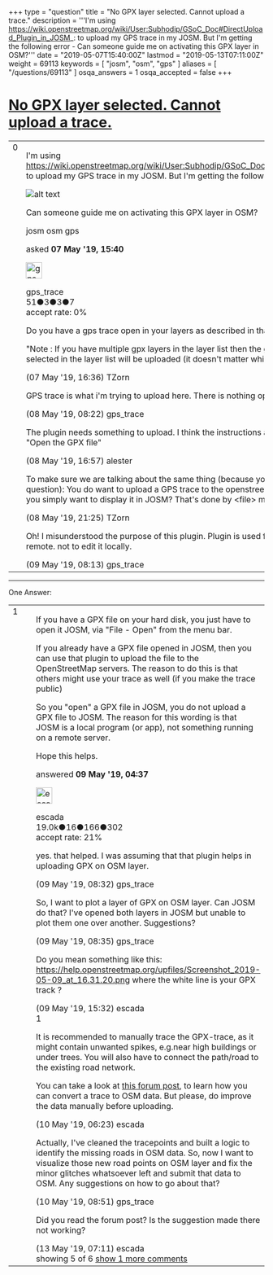 +++
type = "question"
title = "No GPX layer selected. Cannot upload a trace."
description = '''I&#x27;m using https://wiki.openstreetmap.org/wiki/User:Subhodip/GSoC_Doc#DirectUpload_Plugin_in_JOSM_: to upload my GPS trace in my JOSM. But I&#x27;m getting the following error -   Can someone guide me on activating this GPX layer in OSM?'''
date = "2019-05-07T15:40:00Z"
lastmod = "2019-05-13T07:11:00Z"
weight = 69113
keywords = [ "josm", "osm", "gps" ]
aliases = [ "/questions/69113" ]
osqa_answers = 1
osqa_accepted = false
+++

<div class="headNormal">

# [No GPX layer selected. Cannot upload a trace.](/questions/69113/no-gpx-layer-selected-cannot-upload-a-trace)

</div>

<div id="main-body">

<div id="askform">

<table id="question-table" style="width:100%;">
<colgroup>
<col style="width: 50%" />
<col style="width: 50%" />
</colgroup>
<tbody>
<tr>
<td style="width: 30px; vertical-align: top"><div class="vote-buttons">
<span id="post-69113-upvote" class="ajax-command post-vote up" rel="nofollow" title="I like this post (click again to cancel)"> </span>
<div id="post-69113-score" class="post-score" title="current number of votes">
0
</div>
<span id="post-69113-downvote" class="ajax-command post-vote down" rel="nofollow" title="I dont like this post (click again to cancel)"> </span> <span id="favorite-mark" class="ajax-command favorite-mark" rel="nofollow" title="mark/unmark this question as favorite (click again to cancel)"> </span>
<div id="favorite-count" class="favorite-count">
&#10;</div>
</div></td>
<td><div id="item-right">
<div class="question-body">
<p>I'm using <a href="https://wiki.openstreetmap.org/wiki/User:Subhodip/GSoC_Doc#DirectUpload_Plugin_in_JOSM_:">https://wiki.openstreetmap.org/wiki/User:Subhodip/GSoC_Doc#DirectUpload_Plugin_in_JOSM_:</a> to upload my GPS trace in my JOSM. But I'm getting the following error -</p>
<p><img src="https://help.openstreetmap.org/upfiles/Screen_Shot_2019-05-07_at_19.22.20.png" alt="alt text" /></p>
<p>Can someone guide me on activating this GPX layer in OSM?</p>
</div>
<div id="question-tags" class="tags-container tags">
<span class="post-tag tag-link-josm" rel="tag" title="see questions tagged &#39;josm&#39;">josm</span> <span class="post-tag tag-link-osm" rel="tag" title="see questions tagged &#39;osm&#39;">osm</span> <span class="post-tag tag-link-gps" rel="tag" title="see questions tagged &#39;gps&#39;">gps</span>
</div>
<div id="question-controls" class="post-controls">
&#10;</div>
<div class="post-update-info-container">
<div class="post-update-info post-update-info-user">
<p>asked <strong>07 May '19, 15:40</strong></p>
<img src="https://secure.gravatar.com/avatar/84c7c2db2575ea0c03871de1eaadc8e4?s=32&amp;d=identicon&amp;r=g" class="gravatar" width="32" height="32" alt="gps_trace&#39;s gravatar image" />
<p><span>gps_trace</span><br />
<span class="score" title="51 reputation points">51</span><span title="3 badges"><span class="badge1">●</span><span class="badgecount">3</span></span><span title="3 badges"><span class="silver">●</span><span class="badgecount">3</span></span><span title="7 badges"><span class="bronze">●</span><span class="badgecount">7</span></span><br />
<span class="accept_rate" title="Rate of the user&#39;s accepted answers">accept rate:</span> <span title="gps_trace has no accepted answers">0%</span></p>
</img>
</div>
</div>
<div id="comments-container-69113" class="comments-container">
<span id="69114"></span>
<div id="comment-69114" class="comment">
<div id="post-69114-score" class="comment-score">
&#10;</div>
<div class="comment-text">
<p>Do you have a gps trace open in your layers as described in that linked wiki page:</p>
<p>"Note : If you have multiple gpx layers in the layer list then the gpx layer which is currently selected in the layer list will be uploaded (it doesn't matter which one is the active layer)."</p>
</div>
<div id="comment-69114-info" class="comment-info">
<span class="comment-age">(07 May '19, 16:36)</span> <span class="comment-user userinfo">TZorn</span>
</div>
</div>
<span id="69121"></span>
<div id="comment-69121" class="comment">
<div id="post-69121-score" class="comment-score">
&#10;</div>
<div class="comment-text">
<p>GPS trace is what i'm trying to upload here. There is nothing open in the background.</p>
</div>
<div id="comment-69121-info" class="comment-info">
<span class="comment-age">(08 May '19, 08:22)</span> <span class="comment-user userinfo">gps_trace</span>
</div>
</div>
<span id="69132"></span>
<div id="comment-69132" class="comment">
<div id="post-69132-score" class="comment-score">
&#10;</div>
<div class="comment-text">
<p>The plugin needs something to upload. I think the instructions are missing a critical first step: "Open the GPX file"</p>
</div>
<div id="comment-69132-info" class="comment-info">
<span class="comment-age">(08 May '19, 16:57)</span> <span class="comment-user userinfo">alester</span>
</div>
</div>
<span id="69133"></span>
<div id="comment-69133" class="comment">
<div id="post-69133-score" class="comment-score">
&#10;</div>
<div class="comment-text">
<p>To make sure we are talking about the same thing (because you did not really answer to my question): You do want to upload a GPS trace to the openstreetmap server, don't you? Or do you simply want to display it in JOSM? That's done by &lt;file&gt; menu - &lt;open&gt;.</p>
</div>
<div id="comment-69133-info" class="comment-info">
<span class="comment-age">(08 May '19, 21:25)</span> <span class="comment-user userinfo">TZorn</span>
</div>
</div>
<span id="69136"></span>
<div id="comment-69136" class="comment">
<div id="post-69136-score" class="comment-score">
&#10;</div>
<div class="comment-text">
<p>Oh! I misunderstood the purpose of this plugin. Plugin is used for uploading GPS trace to OSM remote. not to edit it locally.</p>
</div>
<div id="comment-69136-info" class="comment-info">
<span class="comment-age">(09 May '19, 08:13)</span> <span class="comment-user userinfo">gps_trace</span>
</div>
</div>
</div>
<div id="comment-tools-69113" class="comment-tools">
&#10;</div>
<div class="clear">
&#10;</div>
<div id="comment-69113-form-container" class="comment-form-container">
&#10;</div>
<div class="clear">
&#10;</div>
</div></td>
</tr>
</tbody>
</table>

------------------------------------------------------------------------

<div class="tabBar">

<span id="sort-top"></span>

<div class="headQuestions">

One Answer:

</div>

</div>

<span id="69135"></span>

<div id="answer-container-69135" class="answer">

<table style="width:100%;">
<colgroup>
<col style="width: 50%" />
<col style="width: 50%" />
</colgroup>
<tbody>
<tr>
<td style="width: 30px; vertical-align: top"><div class="vote-buttons">
<span id="post-69135-upvote" class="ajax-command post-vote up" rel="nofollow" title="I like this post (click again to cancel)"> </span>
<div id="post-69135-score" class="post-score" title="current number of votes">
1
</div>
<span id="post-69135-downvote" class="ajax-command post-vote down" rel="nofollow" title="I dont like this post (click again to cancel)"> </span>
</div></td>
<td><div class="item-right">
<div class="answer-body">
<p>If you have a GPX file on your hard disk, you just have to open it JOSM, via "File - Open" from the menu bar.</p>
<p>If you already have a GPX file opened in JOSM, then you can use that plugin to upload the file to the OpenStreetMap servers. The reason to do this is that others might use your trace as well (if you make the trace public)</p>
<p>So you "open" a GPX file in JOSM, you do not upload a GPX file to JOSM. The reason for this wording is that JOSM is a local program (or app), not something running on a remote server.</p>
<p>Hope this helps.</p>
</div>
<div class="answer-controls post-controls">
&#10;</div>
<div class="post-update-info-container">
<div class="post-update-info post-update-info-user">
<p>answered <strong>09 May '19, 04:37</strong></p>
<img src="https://secure.gravatar.com/avatar/813a136afe7d4c95fd5bccdd78705e0e?s=32&amp;d=identicon&amp;r=g" class="gravatar" width="32" height="32" alt="escada&#39;s gravatar image" />
<p><span>escada</span><br />
<span class="score" title="19043 reputation points"><span>19.0k</span></span><span title="16 badges"><span class="badge1">●</span><span class="badgecount">16</span></span><span title="166 badges"><span class="silver">●</span><span class="badgecount">166</span></span><span title="302 badges"><span class="bronze">●</span><span class="badgecount">302</span></span><br />
<span class="accept_rate" title="Rate of the user&#39;s accepted answers">accept rate:</span> <span title="escada has 97 accepted answers">21%</span></p>
</div>
</div>
<div id="comments-container-69135" class="comments-container">
<span id="69137"></span>
<div id="comment-69137" class="comment">
<div id="post-69137-score" class="comment-score">
&#10;</div>
<div class="comment-text">
<p>yes. that helped. I was assuming that that plugin helps in uploading GPX on OSM layer.</p>
</div>
<div id="comment-69137-info" class="comment-info">
<span class="comment-age">(09 May '19, 08:32)</span> <span class="comment-user userinfo">gps_trace</span>
</div>
</div>
<span id="69138"></span>
<div id="comment-69138" class="comment">
<div id="post-69138-score" class="comment-score">
&#10;</div>
<div class="comment-text">
<p>So, I want to plot a layer of GPX on OSM layer. Can JOSM do that? I've opened both layers in JOSM but unable to plot them one over another. Suggestions?</p>
</div>
<div id="comment-69138-info" class="comment-info">
<span class="comment-age">(09 May '19, 08:35)</span> <span class="comment-user userinfo">gps_trace</span>
</div>
</div>
<span id="69142"></span>
<div id="comment-69142" class="comment">
<div id="post-69142-score" class="comment-score">
&#10;</div>
<div class="comment-text">
<p>Do you mean something like this: <a href="https://help.openstreetmap.org/upfiles/Screenshot_2019-05-09_at_16.31.20.png">https://help.openstreetmap.org/upfiles/Screenshot_2019-05-09_at_16.31.20.png</a> where the white line is your GPX track ?</p>
</div>
<div id="comment-69142-info" class="comment-info">
<span class="comment-age">(09 May '19, 15:32)</span> <span class="comment-user userinfo">escada</span>
</div>
</div>
<span id="69150"></span>
<div id="comment-69150" class="comment">
<div id="post-69150-score" class="comment-score">
1
</div>
<div class="comment-text">
<p>It is recommended to manually trace the GPX-trace, as it might contain unwanted spikes, e.g.near high buildings or under trees. You will also have to connect the path/road to the existing road network.</p>
<p>You can take a look at <a href="https://forum.openstreetmap.org/viewtopic.php?id=58749">this forum post</a>, to learn how you can convert a trace to OSM data. But please, do improve the data manually before uploading.</p>
</div>
<div id="comment-69150-info" class="comment-info">
<span class="comment-age">(10 May '19, 06:23)</span> <span class="comment-user userinfo">escada</span>
</div>
</div>
<span id="69152"></span>
<div id="comment-69152" class="comment">
<div id="post-69152-score" class="comment-score">
&#10;</div>
<div class="comment-text">
<p>Actually, I've cleaned the tracepoints and built a logic to identify the missing roads in OSM data. So, now I want to visualize those new road points on OSM layer and fix the minor glitches whatsoever left and submit that data to OSM. Any suggestions on how to go about that?</p>
</div>
<div id="comment-69152-info" class="comment-info">
<span class="comment-age">(10 May '19, 08:51)</span> <span class="comment-user userinfo">gps_trace</span>
</div>
</div>
<span id="69167"></span>
<div id="comment-69167" class="comment not_top_scorer">
<div id="post-69167-score" class="comment-score">
&#10;</div>
<div class="comment-text">
<p>Did you read the forum post? Is the suggestion made there not working?</p>
</div>
<div id="comment-69167-info" class="comment-info">
<span class="comment-age">(13 May '19, 07:11)</span> <span class="comment-user userinfo">escada</span>
</div>
</div>
</div>
<div id="comment-tools-69135" class="comment-tools">
<span class="comments-showing"> showing 5 of 6 </span> <a href="#" class="show-all-comments-link">show 1 more comments</a>
</div>
<div class="clear">
&#10;</div>
<div id="comment-69135-form-container" class="comment-form-container">
&#10;</div>
<div class="clear">
&#10;</div>
</div></td>
</tr>
</tbody>
</table>

</div>

<div class="paginator-container-left">

</div>

</div>

</div>

